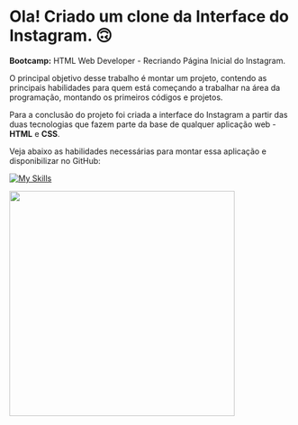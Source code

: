 # Ola! Criado um clone da Interface do Instagram. 🙃

<strong>Bootcamp:</strong> HTML Web Developer - Recriando Página Inicial do Instagram.

O principal objetivo desse trabalho é montar um projeto, contendo as principais habilidades para quem está começando a trabalhar na área da programação, montando os primeiros códigos e projetos.

Para a conclusão do projeto foi criada a interface do Instagram a partir das duas tecnologias que fazem parte da base de qualquer aplicação web - <strong>HTML</strong> e <strong>CSS</strong>.

Veja abaixo as habilidades necessárias para montar essa aplicação e disponibilizar no GitHub: </br>

[![My Skills](https://skillicons.dev/icons?i=html,css,git)](https://skillicons.dev)

<div align="left">
<img src="https://user-images.githubusercontent.com/25811685/178001169-e59696db-04d6-482e-89db-3c79a78c1868.png" width="400px" />
</div></br>
